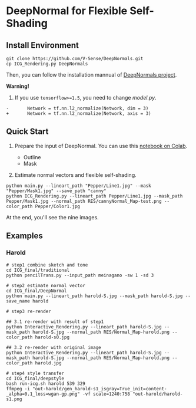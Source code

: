# DeepNormal for Flexible Self-Shading

## Install Environment

```shell
git clone https://github.com/V-Sense/DeepNormals.git
cp ICG_Rendering.py DeepNormals
```

Then, you can follow the installation mannual of [DeepNormals project](https://github.com/V-Sense/DeepNormals).

**Warning!**

1. If you use `tensorflow>=1.5`, you need to change *model.py*.

```git
-       Network = tf.nn.l2_normalize(Network, dim = 3)
+       Network = tf.nn.l2_normalize(Network, axis = 3)
```

## Quick Start

1. Prepare the input of DeepNormal. You can use this [notebook on Colab](https://colab.research.google.com/drive/1c83qO4maKhVJ0Tg6VMkFa1-FDrIBNThu?usp=sharing).
    - Outline
    - Mask

2. Estimate normal vectors and flexible self-shading.

```shell
python main.py --lineart_path "Pepper/Line1.jpg" --mask "Pepper/Mask1.jpg" --save_path "canny"
python ICG_Rendering.py --lineart_path Pepper/Line1.jpg --mask_path Pepper/Mask1.jpg --normal_path RES/cannyNormal_Map-test.png --color_path Pepper/Color1.jpg
```

At the end, you'll see the nine images.

## Examples

### Harold


```shell
# step1 combine sketch and tone
cd ICG_final/traditional
python pencilTrans.py --input_path meinagano -sw 1 -sd 3

# step2 estimate normal vector
cd ICG_final/DeepNormal
python main.py --lineart_path harold-S.jpg --mask_path harold-S.jpg --save_name harold

# step3 re-render

## 3.1 re-render with result of step1
python Interactive_Rendering.py --lineart_path harold-S.jpg --mask_path harold-S.jpg --normal_path RES/Normal_Map-harold.png --color_path harold-s0.jpg

## 3.2 re-render with original image
python Interactive_Rendering.py --lineart_path harold-S.jpg --mask_path harold-S.jpg --normal_path RES/Normal_Map-harold.png --color_path harold.jpg

# step4 style transfer
cd ICG_final/deepstyle
bash run-icg.sh harold 539 329
ffmpeg -i "out-harold/gen_harold-s1_isgray=True_init=content-_alpha=0.1_loss=wgan-gp.png" -vf scale=1240:758 "out-harold/harold-s1.png

```
